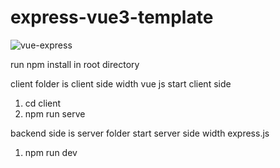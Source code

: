 # express-vue3-template

![vue-express](https://user-images.githubusercontent.com/48485731/149401538-9602d45b-aacf-4bb5-9a01-7a524c9f69fe.jpeg)

run npm install in root directory

client folder is client side width vue js
start client side
1) cd client
2) npm run serve

backend side is server folder
start server side width express.js
1) npm run dev
